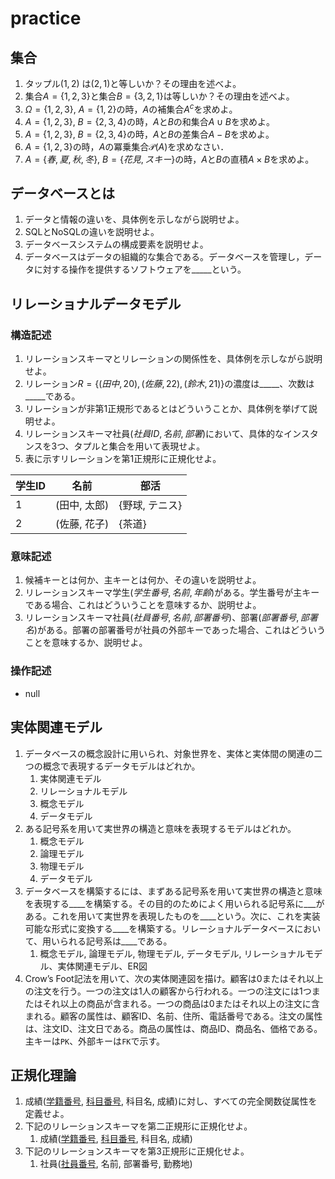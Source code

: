 # practice

## 集合

1. タップル$(1, 2)$ は$(2, 1)$と等しいか？その理由を述べよ。
2. 集合$A = \{1, 2, 3\}$と集合$B = \{3, 2, 1\}$は等しいか？その理由を述べよ。
3. $\Omega = \{1, 2, 3\}$, $A = \{1, 2\}$の時，$A$の補集合$A^c$を求めよ。
4. $A = \{1, 2, 3\}$, $B = \{2, 3, 4\}$の時，$A$と$B$の和集合$A \cup B$を求めよ。
5. $A = \{1, 2, 3\}$, $B = \{2, 3, 4\}$の時，$A$と$B$の差集合$A - B$を求めよ。
6. $A = \{1, 2, 3\}$の時，$A$の冪乗集合$\mathcal{P}(A)$を求めなさい．
7. $A = \{春, 夏, 秋, 冬\}$, $B = \{花見, スキー\}$の時，$A$と$B$の直積$A \times B$を求めよ。

## データベースとは

1. データと情報の違いを、具体例を示しながら説明せよ。
2. SQLとNoSQLの違いを説明せよ。
3. データベースシステムの構成要素を説明せよ。
4. データベースはデータの組織的な集合である。データベースを管理し，データに対する操作を提供するソフトウェアを_____という。

## リレーショナルデータモデル

### 構造記述

1. リレーションスキーマとリレーションの関係性を、具体例を示しながら説明せよ。
2. リレーション$R=\{(田中, 20), (佐藤, 22), (鈴木, 21)\}$の濃度は_____、次数は_____である。
3. リレーションが非第1正規形であるとはどういうことか、具体例を挙げて説明せよ。
4. リレーションスキーマ$\text{社員}(社員ID, 名前, 部署)$において、具体的なインスタンスを3つ、タプルと集合を用いて表現せよ。
5. 表に示すリレーションを第1正規形に正規化せよ。

| 学生ID | 名前         | 部活           |
| ------ | ------------ | -------------- |
| 1      | (田中, 太郎) | {野球, テニス} |
| 2      | (佐藤, 花子) | {茶道}         |

### 意味記述

1. 候補キーとは何か、主キーとは何か、その違いを説明せよ。
2. リレーションスキーマ$\text{学生}(学生番号, 名前, 年齢)$がある。学生番号が主キーである場合、これはどういうことを意味するか、説明せよ。
3. リレーションスキーマ$\text{社員}(社員番号, 名前, 部署番号)$、$\text{部署}(部署番号, 部署名)$がある。部署の部署番号が社員の外部キーであった場合、これはどういうことを意味するか、説明せよ。

### 操作記述

- null

## 実体関連モデル

1. データベースの概念設計に用いられ、対象世界を、実体と実体間の関連の二つの概念で表現するデータモデルはどれか。
   1. 実体関連モデル
   2. リレーショナルモデル
   3. 概念モデル
   4. データモデル
2. ある記号系を用いて実世界の構造と意味を表現するモデルはどれか。
   1. 概念モデル
   2. 論理モデル
   3. 物理モデル
   4. データモデル
3. データベースを構築するには、まずある記号系を用いて実世界の構造と意味を表現する____を構築する。その目的のためによく用いられる記号系に___がある。これを用いて実世界を表現したものを____という。次に、これを実装可能な形式に変換する____を構築する。リレーショナルデータベースにおいて、用いられる記号系は____である。
   1. 概念モデル, 論理モデル, 物理モデル, データモデル, リレーショナルモデル、実体関連モデル、ER図
4. Crow’s Foot記法を用いて、次の実体関連図を描け。顧客は0またはそれ以上の注文を行う。一つの注文は1人の顧客から行われる。一つの注文には1つまたはそれ以上の商品が含まれる。一つの商品は0またはそれ以上の注文に含まれる。顧客の属性は、顧客ID、名前、住所、電話番号である。注文の属性は、注文ID、注文日である。商品の属性は、商品ID、商品名、価格である。主キーは`PK`、外部キーは`FK`で示す。

## 正規化理論

1. 成績(<u>学籍番号</u>, <u>科目番号</u>, 科目名, 成績)に対し、すべての完全関数従属性を定義せよ。
2. 下記のリレーションスキーマを第二正規形に正規化せよ。
   1. 成績(<u>学籍番号</u>, <u>科目番号</u>, 科目名, 成績)
3. 下記のリレーションスキーマを第3正規形に正規化せよ。
   1. 社員(<u>社員番号</u>, 名前, 部署番号, 勤務地)